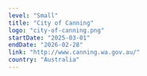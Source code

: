 ```yaml
---
level: "Small"
title: "City of Canning"
logo: "city-of-canning.png"
startDate: "2025-03-01"
endDate: "2026-02-28"
link: "http://www.canning.wa.gov.au/"
country: "Australia"
---
```

